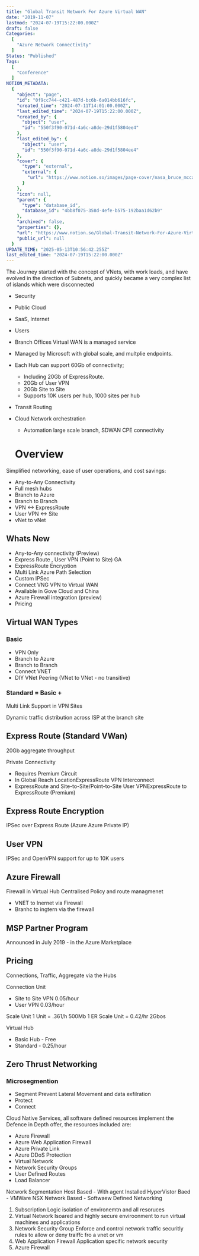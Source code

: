 ```yaml
---
title: "Global Transit Network For Azure Virtual WAN"
date: "2019-11-07"
lastmod: "2024-07-19T15:22:00.000Z"
draft: false
Categories:
  [
    "Azure Network Connectivity"
  ]
Status: "Published"
Tags:
  [
    "Conference"
  ]
NOTION_METADATA:
  {
    "object": "page",
    "id": "0f9cc744-c421-487d-bc6b-6a014bb616fc",
    "created_time": "2024-07-11T14:01:00.000Z",
    "last_edited_time": "2024-07-19T15:22:00.000Z",
    "created_by": {
      "object": "user",
      "id": "550f3f90-071d-4a6c-a8de-29d1f5804ee4"
    },
    "last_edited_by": {
      "object": "user",
      "id": "550f3f90-071d-4a6c-a8de-29d1f5804ee4"
    },
    "cover": {
      "type": "external",
      "external": {
        "url": "https://www.notion.so/images/page-cover/nasa_bruce_mccandless_spacewalk.jpg"
      }
    },
    "icon": null,
    "parent": {
      "type": "database_id",
      "database_id": "4bb8f075-358d-4efe-b575-192baa1d62b9"
    },
    "archived": false,
    "properties": {},
    "url": "https://www.notion.so/Global-Transit-Network-For-Azure-Virtual-WAN-0f9cc744c421487dbc6b6a014bb616fc",
    "public_url": null
  }
UPDATE_TIME: "2025-05-13T10:56:42.255Z"
last_edited_time: "2024-07-19T15:22:00.000Z"
---
```


The Journey started with the concept of VNets, with work loads, and have evolved in the direction of Subnets, and quickly became a very complex list of islands which were disconnected

* Security
* Public Cloud
* SaaS, Internet
* Users
* Branch Offices
Virtual WAN is a managed service

* Managed by Microsoft with global scale, and multplie endpoints.
* Each Hub can support 60Gb of connectivity;
  * Including 20Gb of ExpressRoute.
  * 20Gb of User VPN
  * 20Gb Site to Site
  * Supports 10K users per hub, 1000 sites per hub
* Transit Routing
* Cloud Network orchestration
  * Automation large scale branch, SDWAN CPE connectivity
  # Overview

Simplified networking, ease of user operations, and cost savings:

* Any-to-Any Connectivity
* Full mesh hubs
* Branch to Azure
* Branch to Branch
* VPN <-> ExpressRoute
* User VPN <-> Site
* vNet to vNet
## Whats New

* Any-to-Any connectivity (Preview)
* Express Route , User VPN (Point to Site) GA
* ExpressRoute Encryption
* Multi Link Azure Path Selection
* Custom IPSec
* Connect VNG VPN to Virtual WAN
* Available in Gove Cloud and China
* Azure Firewall integration (preview)
* Pricing
## Virtual WAN Types

### Basic

* VPN Only
* Branch to Azure
* Branch to Branch
* Connect VNET
* DIY VNet Peering (VNet to VNet - no transitive)
### Standard = Basic +

Multi Link Support in VPN Sites

Dynamic traffic distribution across ISP at the branch site

## Express Route (Standard VWan)

20Gb aggregate throughput

Private Connectivity

* Requires Premium Circuit
* In Global Reach LocationExpressRoute VPN Interconnect
* ExpressRoute and Site-to-Site/Point-to-Site User VPNExpressRoute to ExpressRoute (Premium)
## Express Route Encryption

IPSec over Express Route (Azure Azure Private IP)

## User VPN

IPSec and OpenVPN support for up to 10K users

## Azure Firewall

Firewall in Virtual Hub
Centralised Policy and route managmenet
* VNET to Inernet via Firewall
* Branhc to ingtern via the firewall

## MSP Partner Program

Announced in July 2019 - in the Azure Marketplace

## Pricing

Connections, Traffic, Aggregate via the Hubs

Connection Unit
* Site to Site VPN 0.05/hour
* User VPN 0.03/hour

Scale Unit
1 Unit = .361/h 500Mb
1 ER Scale Unit = 0.42/hr 2Gbos

Virtual Hub
* Basic Hub - Free
* Standard - 0.25/hour

## Zero Thrust Networking

### Microsegmention

* Segment
Prevent Lateral Movement and data exfilration
* Protect
* Connect

Cloud Native Services, all software defined resources implement the Defence in Depth offer, the resources included are:
* Azure Firewall
* Azure Web Application Firewall
* Azure Private Link
* Azure DDoS Protection
* Virtual Network
* Network Security Groups
* User Defined Routes
* Load Balancer

Network Segmentation
Host Based - With agent Installed
HyperVistor Baed - VMWare NSX
Network Based - Softwaew Defined Networking

1. Subscription
Logic isolation of environemtn and all resoruces
1. Virtual Network
Isoared and highly secure enviroonment to run virtual machines and applications
1. Network Security Group
Enforce and control network traffic securitly rules to allow or deny traiffc fro a vnet or vm
1. Web Application Firewall
Application specific network security
1. Azure Firewall
